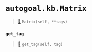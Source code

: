 # `autogoal.kb.Matrix`

> [📝](https://github.com/autogal/autogoal/blob/master/autogoal/kb/_data.py#L354)
> `Matrix(self, **tags)`

### `get_tag`

> [📝](https://github.com/autogoal/autogoal/blob/master/autogoal/kb/_data.py#L220)
> `get_tag(self, tag)`

